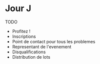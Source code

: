 # Jour J

TODO

- Profitez !
- Inscriptions
- Point de contact pour tous les problemes
- Representant de l'evenement
- Disqualifications
- Distribution de lots
